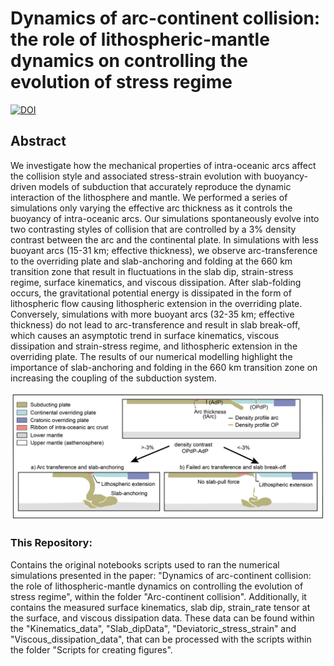# Dynamics of arc-continent collision: the role of lithospheric-mantle dynamics on controlling the evolution of stress regime

[![DOI](https://zenodo.org/badge/160595955.svg)](https://zenodo.org/badge/latestdoi/160595955)

## Abstract 

We investigate how the mechanical properties of intra-oceanic arcs affect the collision style and associated stress-strain evolution with buoyancy-driven models of subduction that accurately reproduce the dynamic interaction of the lithosphere and mantle. We performed a series of simulations only varying the effective arc thickness as it controls the buoyancy of intra-oceanic arcs. Our simulations spontaneously evolve into two contrasting styles of collision that are controlled by a 3% density contrast between the arc and the continental plate. In simulations with less buoyant arcs (15-31 km; effective thickness), we observe arc-transference to the overriding plate and slab-anchoring and folding at the 660 km transition zone that result in fluctuations in the slab dip, strain-stress regime, surface kinematics, and viscous dissipation. After slab-folding occurs, the gravitational potential energy is dissipated in the form of lithospheric flow causing lithospheric extension in the overriding plate. Conversely, simulations with more buoyant arcs (32-35 km; effective thickness) do not lead to arc-transference and result in slab break-off, which causes an asymptotic trend in surface kinematics, viscous dissipation and strain-stress regime, and lithospheric extension in the overriding plate. The results of our numerical modelling highlight the importance of slab-anchoring and folding in the 660 km transition zone on increasing the coupling of the subduction system.



<img src="./graphic_abstract.png" alt="Drawing" style="width: 1500px;/">


### This Repository:

Contains the original notebooks  scripts used to ran the numerical simulations presented in the paper: "Dynamics of arc-continent collision: the role of lithospheric-mantle dynamics on controlling the evolution of stress regime", within the folder "Arc-continent collision". Additionally, it contains the measured surface kinematics, slab dip, strain_rate tensor at the surface, and viscous dissipation data. These data can be found within the "Kinematics_data", "Slab_dipData", "Deviatoric_stress_strain" and "Viscous_dissipation_data", that can be processed with the scripts within the folder "Scripts for creating figures".
